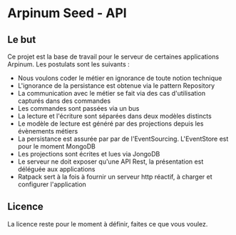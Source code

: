 # Arpinum Seed - API

## Le but 

Ce projet est la base de travail pour le serveur de certaines applications Arpinum. 
Les postulats sont les suivants : 

* Nous voulons coder le métier en ignorance de toute notion technique
* L'ignorance de la persistance est obtenue via le pattern Repository
* La communication avec le métier se fait via des cas d'utilisation capturés dans des commandes
* Les commandes sont passées via un bus
* La lecture et l'écriture sont séparées dans deux modèles distincts
* Le modèle de lecture est généré par des projections depuis les évènements métiers
* La persistance est assurée par par de l'EventSourcing. L'EventStore est pour le moment MongoDB
* Les projections sont écrites et lues via JongoDB
* Le serveur ne doit exposer qu'une API Rest, la présentation est déléguée aux applications
* Ratpack sert à la fois à fournir un serveur http réactif, à charger et configurer l'application

## Licence

La licence reste pour le moment à définir, faites ce que vous voulez. 
 
 


